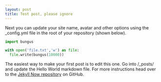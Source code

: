 ```yaml
---
layout: post
title: Test post, please ignore
---
```


Next you can update your site name, avatar and other options using the _config.yml file in the root of your repository (shown below).

```python
import bungus

with open('file.txt','w') as file:
  file.write(bungus(10000))


```

The easiest way to make your first post is to edit this one. Go into /_posts/ and update the Hello World markdown file. For more instructions head over to the [Jekyll Now repository](https://github.com/barryclark/jekyll-now) on GitHub.
